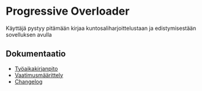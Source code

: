 # Progressive Overloader
Käyttäjä pystyy pitämään kirjaa kuntosaliharjoittelustaan ja edistymisestään sovelluksen avulla

## Dokumentaatio
- [Työaikakirjanpito](https://github.com/vilruus/ot-harjoitustyo/blob/master/documentation/tyoaikakirjanpito.md)
- [Vaatimusmäärittely](https://github.com/vilruus/ot-harjoitustyo/blob/master/documentation/vaatimusmaarittely.md)
- [Changelog](https://github.com/vilruus/ot-harjoitustyo/blob/master/documentation/changelog.md)
